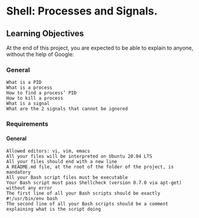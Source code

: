 # Shell: Processes and Signals.

## Learning Objectives
At the end of this project, you are expected to be able to explain to anyone, without the help of Google:

### General
```
What is a PID
What is a process
How to find a process’ PID
How to kill a process
What is a signal
What are the 2 signals that cannot be ignored

```
### Requirements
 #### General
 
 ```
Allowed editors: vi, vim, emacs
All your files will be interpreted on Ubuntu 20.04 LTS
All your files should end with a new line
A README.md file, at the root of the folder of the project, is mandatory
All your Bash script files must be executable
Your Bash script must pass Shellcheck (version 0.7.0 via apt-get) without any error
The first line of all your Bash scripts should be exactly #!/usr/bin/env bash
The second line of all your Bash scripts should be a comment explaining what is the script doing
```

